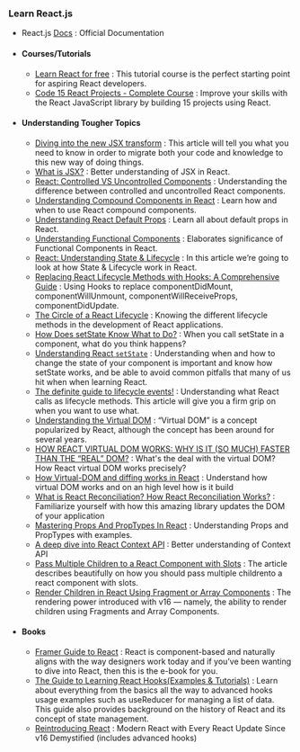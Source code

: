 ### Learn React.js

- React.js [Docs](https://reactjs.org/docs) : Official Documentation

- #### Courses/Tutorials
  - [Learn React for free](https://scrimba.com/learn/learnreact) : This tutorial course is the perfect starting point for aspiring React developers.
  - [Code 15 React Projects - Complete Course](https://www.youtube.com/watch?v=a_7Z7C_JCyo) : Improve your skills with the React JavaScript library by building 15 projects using React.


- #### Understanding Tougher Topics
  - [Diving into the new JSX transform](https://blog.logrocket.com/diving-into-the-new-jsx-transform/) : This article will tell you what you need to know in order to migrate both your code and knowledge to this new way of doing things.
  - [What is JSX?](https://kentcdodds.com/blog/what-is-jsx) : Better understanding of JSX in React.
  - [React: Controlled VS Uncontrolled Components](https://blog.bitsrc.io/react-controlled-vs-uncontrolled-components-f569f4215ac9) : Understanding the difference between controlled and uncontrolled React components.
  - [Understanding Compound Components in React](https://blog.bitsrc.io/understanding-compound-components-in-react-23c4b84535b5) : Learn how and when to use React compound components.
  - [Understanding React Default Props](https://blog.bitsrc.io/understanding-react-default-props-5c50401ed37d) : Learn all about default props in React.
  - [Understanding Functional Components](https://hackernoon.com/understanding-functional-components-895321b1af84) : Elaborates significance of Functional Components in React.
  - [React: Understanding State & Lifecycle](https://itnext.io/react-understanding-state-lifecycle-d45df5d2cf3f) : In this article we’re going to look at how State & Lifecycle work in React.
  - [Replacing React Lifecycle Methods with Hooks: A Comprehensive Guide](https://blog.bitsrc.io/replacing-react-lifecycle-methods-with-hooks-a-comprehensive-guide-dfd5cbe1f274) : Using Hooks to replace componentDidMount, componentWillUnmount, componentWillReceiveProps, componentDidUpdate.
  - [The Circle of a React Lifecycle](https://css-tricks.com/the-circle-of-a-react-lifecycle/) : Knowing the different lifecycle methods in the development of React applications.
  - [How Does setState Know What to Do?](https://overreacted.io/how-does-setstate-know-what-to-do/) : When you call setState in a component, what do you think happens?
  - [Understanding React `setState`](https://css-tricks.com/understanding-react-setstate/) : Understanding when and how to change the state of your component is important and know how setState works, and be able to avoid common pitfalls that many of us hit when when learning React.
  - [The definite guide to lifecycle events!](https://react.christmas/2017/22) : Understanding what React calls as lifecycle methods. This article will give you a firm grip on when you want to use what.
  - [Understanding the Virtual DOM](https://bitsofco.de/understanding-the-virtual-dom/) : “Virtual DOM” is a concept popularized by React, although the concept has been around for several years.
  - [HOW REACT VIRTUAL DOM WORKS: WHY IS IT (SO MUCH) FASTER THAN THE “REAL” DOM?](https://www.optasy.com/blog/how-react-virtual-dom-works-why-it-so-much-faster-real-dom) : What's the deal with the virtual DOM? How React virtual DOM works precisely?
  - [How Virtual-DOM and diffing works in React](https://medium.com/@gethylgeorge/how-virtual-dom-and-diffing-works-in-react-6fc805f9f84e) : Understand how virtual DOM works and on an high level how is it build
  - [What is React Reconciliation? How React Reconciliation Works?](https://css-tricks.com/how-react-reconciliation-works/) : Familiarize yourself with how this amazing library updates the DOM of your application
  - [Mastering Props And PropTypes In React](https://www.smashingmagazine.com/2020/08/mastering-props-proptypes-react/) : Understanding Props and PropTypes with examples. 
  - [A deep dive into React Context API](https://blog.logrocket.com/a-deep-dive-into-react-context-api/) : Better understanding of Context API
  - [Pass Multiple Children to a React Component with Slots](https://daveceddia.com/pluggable-slots-in-react-components/) : The article describes beautifully on how you should pass multiple childrento a react component with slots. 
  - [Render Children in React Using Fragment or Array Components](https://css-tricks.com/render-children-in-react-using-fragment-or-array-components/) : The rendering power introduced with v16 — namely, the ability to render children using Fragments and Array Components.




- #### Books
  - [Framer Guide to React](https://www.framer.com/books/framer-guide-to-react/) :  React is component-based and naturally aligns with the way designers work today and if you’ve been wanting to dive into React, then this is the e-book for you.
  - [The Guide to Learning React Hooks(Examples & Tutorials)](https://www.telerik.com/kendo-react-ui/react-hooks-guide/) : Learn about everything from the basics all the way to advanced hooks usage examples such as useReducer for managing a list of data. This guide also provides background on the history of React and its concept of state management.
  - [Reintroducing React](https://leanpub.com/reintroducing-react) : Modern React with Every React Update Since v16 Demystified (includes advanced hooks)

